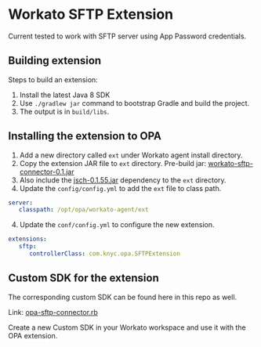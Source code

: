 # Workato SFTP Extension

Current tested to work with SFTP server using App Password credentials.

## Building extension

Steps to build an extension:

1. Install the latest Java 8 SDK
2. Use `./gradlew jar` command to bootstrap Gradle and build the project.
3. The output is in `build/libs`.

## Installing the extension to OPA

1. Add a new directory called `ext` under Workato agent install directory.
2. Copy the extension JAR file to `ext` directory. Pre-build jar: [workato-sftp-connector-0.1.jar](build/libs/workato-opa-sftp-extension-0.1.jar)
3. Also include the [jsch-0.1.55.jar](https://repo.mavenlibs.com/maven/com/jcraft/jsch/0.1.55/jsch-0.1.55.jar) dependency to  the `ext` directory.
4. Update the `config/config.yml` to add the `ext` file to class path.

```yml
server:
   classpath: /opt/opa/workato-agent/ext
```

4. Update the `conf/config.yml` to configure the new extension.

```yml
extensions:
   sftp:
      controllerClass: com.knyc.opa.SFTPExtension

```

## Custom SDK for the extension

The corresponding custom SDK can be found here in this repo as well.

Link: [opa-sftp-connector.rb](custom-sdk/opa-sftp-connector.rb)

Create a new Custom SDK in your Workato workspace and use it with the OPA extension.